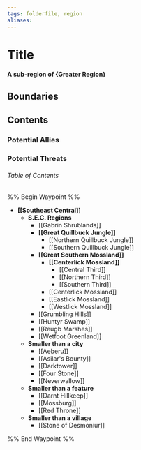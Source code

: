 ```yaml
---
tags: folderfile, region
aliases:
---
```

# Title
#### A sub-region of {Greater Region}
## Boundaries
## Contents
### Potential Allies
### Potential Threats
###### Table of Contents
%% Begin Waypoint %%
- **[[Southeast Central]]**
	- **S.E.C. Regions**
		- [[Gabrin Shrublands]]
		- **[[Great Quillbuck Jungle]]**
			- [[Northern Quillbuck Jungle]]
			- [[Southern Quillbuck Jungle]]
		- **[[Great Southern Mossland]]**
			- **[[Centerlick Mossland]]**
				- [[Central Third]]
				- [[Northern Third]]
				- [[Southern Third]]
			- [[Centerlick Mossland]]
			- [[Eastlick Mossland]]
			- [[Westlick Mossland]]
		- [[Grumbling Hills]]
		- [[Huntyr Swamp]]
		- [[Reugb Marshes]]
		- [[Wetfoot Greenland]]
	- **Smaller than a city**
		- [[Aeberu]]
		- [[Asilar's Bounty]]
		- [[Darktower]]
		- [[Four Stone]]
		- [[Neverwallow]]
	- **Smaller than a feature**
		- [[Darnt Hillkeep]]
		- [[Mossburg]]
		- [[Red Throne]]
	- **Smaller than a village**
		- [[Stone of Desmoniur]]

%% End Waypoint %%
